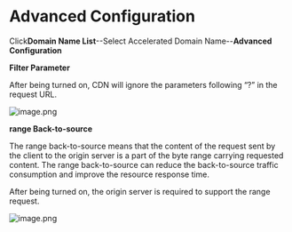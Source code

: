 # **Advanced Configuration**

Click**Domain Name List**--Select Accelerated Domain Name--**Advanced Configuration**

**Filter Parameter**

After being turned on, CDN will ignore the parameters following “?” in the request URL.

![image.png](https://img1.jcloudcs.com/cms/5c01bc8b-7074-4b97-8a70-9bb5009a9df320180118163149.png)

**range Back-to-source**

The range back-to-source means that the content of the request sent by the client to the origin server is a part of the byte range carrying requested content. The range back-to-source can reduce the back-to-source traffic consumption and improve the resource response time.

After being turned on, the origin server is required to support the range request.

![image.png](https://img1.jcloudcs.com/cms/e3069686-236f-45c0-8868-8c199c46983720180118163407.png)